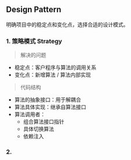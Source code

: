 
## Design Pattern

明确项目中的稳定点和变化点，选择合适的设计模式。

### 1. 策略模式 Strategy

> 解决的问题

- 稳定点：客户程序与算法的调用关系
- 变化点：新增算法 / 算法内部实现

> 代码结构

- 算法的抽象接口：用于解耦合
- 算法具体实现：继承自算法接口
- 算法调用者：
  - 组合算法接口指针
  - 具体切换算法
  - 依赖注入

### 2. 

